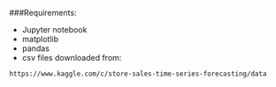 ###Requirements:
- Jupyter notebook
- matplotlib
- pandas
- csv files downloaded from:
```
https://www.kaggle.com/c/store-sales-time-series-forecasting/data
```
